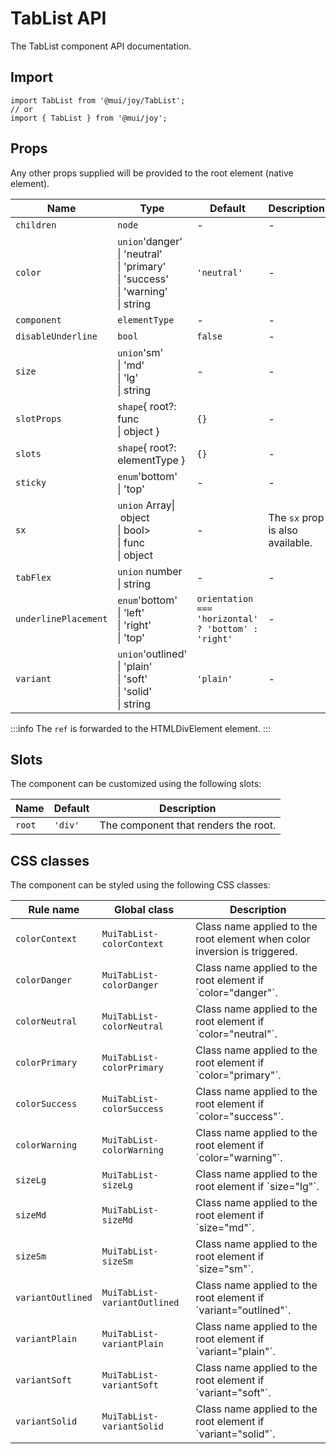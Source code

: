 # TabList API

The TabList component API documentation.

## Import

```
import TabList from '@mui/joy/TabList';
// or
import { TabList } from '@mui/joy';
```

## Props

Any other props supplied will be provided to the root element (native element).

| Name | Type | Default | Description |
| --- | --- | --- | --- |
| `children` | `node` | - | - |
| `color` | `union`'danger'<br>\| 'neutral'<br>\| 'primary'<br>\| 'success'<br>\| 'warning'<br>\| string | `'neutral'` | - |
| `component` | `elementType` | - | - |
| `disableUnderline` | `bool` | `false` | - |
| `size` | `union`'sm'<br>\| 'md'<br>\| 'lg'<br>\| string | - | - |
| `slotProps` | `shape`{ root?: func<br>\| object } | `{}` | - |
| `slots` | `shape`{ root?: elementType } | `{}` | - |
| `sticky` | `enum`'bottom'<br>\| 'top' | - | - |
| `sx` | `union` Array\| object<br>\| bool><br>\| func<br>\| object | - | The `sx` prop is also available. |
| `tabFlex` | `union` number<br>\| string | - | - |
| `underlinePlacement` | `enum`'bottom'<br>\| 'left'<br>\| 'right'<br>\| 'top' | `orientation === 'horizontal' ? 'bottom' : 'right'` | - |
| `variant` | `union`'outlined'<br>\| 'plain'<br>\| 'soft'<br>\| 'solid'<br>\| string | `'plain'` | - |

:::info
The `ref` is forwarded to the HTMLDivElement element.
:::

## Slots

The component can be customized using the following slots:

| Name | Default | Description |
| --- | --- | --- |
| `root` | `'div'` | The component that renders the root. |

## CSS classes

The component can be styled using the following CSS classes:

| Rule name | Global class | Description |
| --- | --- | --- |
| `colorContext` | `MuiTabList-colorContext` | Class name applied to the root element when color inversion is triggered. |
| `colorDanger` | `MuiTabList-colorDanger` | Class name applied to the root element if \`color="danger"\`. |
| `colorNeutral` | `MuiTabList-colorNeutral` | Class name applied to the root element if \`color="neutral"\`. |
| `colorPrimary` | `MuiTabList-colorPrimary` | Class name applied to the root element if \`color="primary"\`. |
| `colorSuccess` | `MuiTabList-colorSuccess` | Class name applied to the root element if \`color="success"\`. |
| `colorWarning` | `MuiTabList-colorWarning` | Class name applied to the root element if \`color="warning"\`. |
| `sizeLg` | `MuiTabList-sizeLg` | Class name applied to the root element if \`size="lg"\`. |
| `sizeMd` | `MuiTabList-sizeMd` | Class name applied to the root element if \`size="md"\`. |
| `sizeSm` | `MuiTabList-sizeSm` | Class name applied to the root element if \`size="sm"\`. |
| `variantOutlined` | `MuiTabList-variantOutlined` | Class name applied to the root element if \`variant="outlined"\`. |
| `variantPlain` | `MuiTabList-variantPlain` | Class name applied to the root element if \`variant="plain"\`. |
| `variantSoft` | `MuiTabList-variantSoft` | Class name applied to the root element if \`variant="soft"\`. |
| `variantSolid` | `MuiTabList-variantSolid` | Class name applied to the root element if \`variant="solid"\`. |